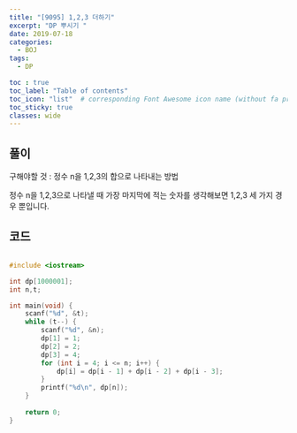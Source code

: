 ```yaml
---
title: "[9095] 1,2,3 더하기"
excerpt: "DP 뿌시기 "
date: 2019-07-18
categories:
  - BOJ
tags:
  - DP

toc : true
toc_label: "Table of contents"
toc_icon: "list"  # corresponding Font Awesome icon name (without fa prefix)
toc_sticky: true
classes: wide  
---
```


## 풀이

구해야할 것 : 정수 n을 1,2,3의 합으로 나타내는 방법  

정수 n을 1,2,3으로 나타낼 때 가장 마지막에 적는 숫자를 생각해보면 1,2,3 세 가지 경우 뿐입니다.  


## 코드

```cpp

#include <iostream>

int dp[1000001];
int n,t;

int main(void) {
	scanf("%d", &t);
	while (t--) {
		scanf("%d", &n);
		dp[1] = 1;
		dp[2] = 2;
		dp[3] = 4;
		for (int i = 4; i <= n; i++) {
			dp[i] = dp[i - 1] + dp[i - 2] + dp[i - 3];
		}
		printf("%d\n", dp[n]);
	}
	
	return 0;
}
```